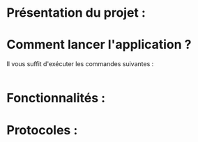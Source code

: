 # Présentation du projet :


# Comment lancer l'application ?
Il vous suffit d'exécuter les commandes suivantes :
```bash

```

# Fonctionnalités :

# Protocoles :
